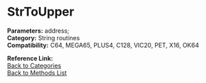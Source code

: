 # StrToUpper

**Parameters:** address;  
**Category:** String routines  
**Compatibility:** C64, MEGA65, PLUS4, C128, VIC20, PET, X16, OK64  

**Reference Link:**  
[Back to Categories](../categories/string_routines.md)  
[Back to Methods List](../../SUMMARY.md)

